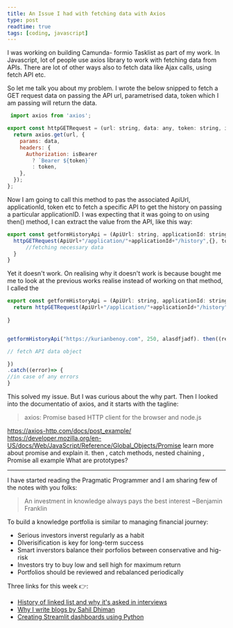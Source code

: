 ```yaml
---
title: An Issue I had with fetching data with Axios
type: post
readtime: true
tags: [coding, javascript]
---
```



I was working on building Camunda- formio Tasklist as part of my work. In Javascript, lot of people use axios library to work with
fetching data from APIs. There are lot of other ways also to fetch data like Ajax calls, using fetch API etc.

So let me talk you about my problem. I wrote the below snipped to fetch a GET request data on passing the API url,
parametrised data, token which I am passing will return the data.

```javascript
 import axios from 'axios';

export const httpGETRequest = (url: string, data: any, token: string, isBearer = true) => {
  return axios.get(url, {
    params: data,
    headers: {
      Authorization: isBearer
        ? `Bearer ${token}`
        : token,
    },
  });
};
```

Now I am going to call this method to pas the associated ApiUrl, applicationId, token etc to fetch a specific API to get
the history on passing a particular applicationID. I was expecting that it was going to on using then() method, I can extract the value
from the API, like this way:

```javascript
export const getformHistoryApi = (ApiUrl: string, applicationId: string,  token: string) => {
  httpGETRequest(ApiUrl+"/application/"+applicationId+"/history",{}, token).then((result) => {
      //fetching necessary data
  }
}
```

Yet it doesn't work. On realising why it doesn't work is because bought me 
me to look at the previous works realise instead of working on that method, I called the

```javascript
export const getformHistoryApi = (ApiUrl: string, applicationId: string,  token: string) => {
  return httpGETRequest(ApiUrl+"/application/"+applicationId+"/history",{}, token)
  
}


getformHistoryApi("https://kurianbenoy.com", 250, alasdfjadf). then((result) => {

// fetch API data object

})
.catch((error)=> {
//in case of any errors
}
```

This solved my issue. But I was curious about the why part. Then I looked into the documentatio of axios, and it starts with
the tagline:

> axios: Promise based HTTP client for the browser and node.js

https://axios-http.com/docs/post_example/
https://developer.mozilla.org/en-US/docs/Web/JavaScript/Reference/Global_Objects/Promise
learn more about promise and explain it.
then , catch methods, nested chaining ,
Promise all example
What are prototypes?

----

I have started reading the Pragmatic Programmer and I am sharing few of the notes with you folks:

> An investment in knowledge always pays the best interest ~Benjamin Franklin

To build a knowledge portfolia is similar to managing financial journey:

- Serious investors inverst regularly as a habit
- DIverisification is key for long-term success
- Smart inverstors balance their porfolios between conservative and hig-risk
- Investors try to buy low and sell high for maximum return
- Portfolios should be reviewed and rebalanced periodically


Three links for this week  👉:

- [History of linked list and why it's asked in interviews](https://www.hillelwayne.com/post/linked-lists/)
- [Why I write blogs by Sahil Dhiman](https://blog.sahilister.in/2020/10/why-i-write-blogs/)
- [Creating Streamlit dashboards using Python](https://youtu.be/tx6bT2Sh9R8)

